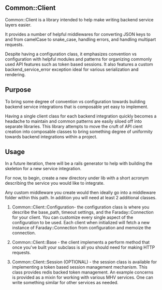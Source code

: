 ## Common::Client

Common::Client is a library intended to help make writing backend service layers easier.

It provides a number of helpful middlewares for converting JSON keys to and from camelCase
to snake_case, handling errors, and handling multipart requests.

Despite having a configuration class, it emphasizes convention vs configuration with helpful modules and patterns for organizing commonly used API features such as token based sessions. It also features a custom backend_service_error exception ideal for various serialization and rendering.

## Purpose

To bring some degree of convention vs configuration towards building backend service integrations that is composable yet easy to implement.

Having a single client class for each backend integration quickly becomes a headache to maintain and common patterns are easily siloed off into separate libraries. This library
attempts to move the cruft of API cient creation into composable classes to bring something
degree of uniformity towards backend integrations within a project.

## Usage

In a future iteration, there will be a rails generator to help with building the skeleton for a new service integration.

For now, to begin, create a new directory under lib with a short acronym describing the service you would like to integrate.

Any custom middleware you create would then ideally go into a middleware folder within this
path. In addition you will need at least 2 additional classes.

1. Common::Client::Configuration- the configuration class is where you describe the base_path, timeout settings, and the Faraday::Connection for your client. You can customize every single aspect of the configuration to be used. Each client when initialized will fetch a new instance of Faraday::Connection from configuration and memoize the connection.

2. Common::Client::Base - the client implements a perform method that once you've built your subclass is all you should need for making HTTP requests.

3. Common::Client::Session (OPTIONAL) - the session class is available for implementing a token based session management mechanism. This class provides redis backed token management. An example concerns is provided as a mixin for working with various MHV services. One can write something similar for other services as needed.
